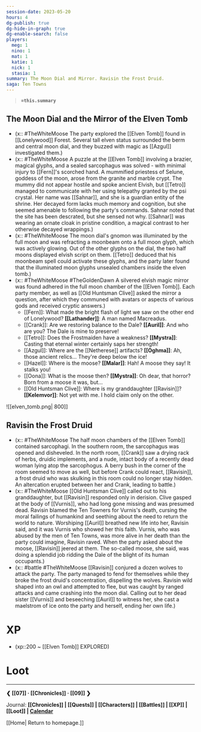 ```yaml
---
session-date: 2023-05-20
hours: 4
dg-publish: true
dg-hide-in-graph: true
dg-enable-search: false
players: 
  meg: 1
  nino: 1
  mat: 1
  katie: 1
  nick: 1
  stasia: 1
summary: The Moon Dial and Mirror. Ravisin the Frost Druid.
saga: Ten Towns
---
```

> **`=this.summary`**
## The Moon Dial and the Mirror of the Elven Tomb
- (x:: #TheWhiteMoose The party explored the [[Elven Tomb]] found in [[Lonelywood]] Forest. Several tall elven status surrounded the berm and central moon dial, and they buzzed with magic as [[Azgul]] investigated them.)
- (x:: #TheWhiteMoose A puzzle at the [[Elven Tomb]] involving a brazier, magical glyphs, and a sealed sarcophagus was solved - with minimal injury to [[Fern]]'s scorched hand. A mummified priestess of Selune, goddess of the moon, arose from the granite and marble crypt.  The mummy did not appear hostile and spoke ancient Elvish, but [[Tetro]] managed to communicate with her using telepathy granted by the psi crystal. Her name was [[Sahnar]], and she is a guardian entity of the shrine. Her decayed form lacks much memory and cognition, but she seemed amenable to following the party's commands. Sahnar noted that the site has been descrated, but she sensed not why. [[Sahnar]] was wearing an ornate cloak in pristine condition, a magical contrast to her otherwise decayed wrappings.)
- (x:: #TheWhiteMoose The moon dial's gnomon was illuminated by the full moon and was refracting a moonbeam onto a full moon glyph, which was actively glowing. Out of the other glyphs on the dial, the two half moons displayed elvish script on them. [[Tetro]] deduced that his moonbeam spell could activate these glyphs, and the party later found that the illuminated moon glyphs unsealed chambers inside the elven tomb.)
- (x:: #TheWhiteMoose #TheGoldenDawn A silvered elvish magic mirror was found adhered in the full moon chamber of the [[Elven Tomb]]. Each party member, as well as [[Old Huntsman Clive]] asked the mirror a question, after which they communed with avatars or aspects of various gods and received cryptic answers.)
	- [[Fern]]: What made the bright flash of light we saw on the other end of Lonelywood? **[[Lathander]]**: A man named Macreadus.
	- [[Crank]]: Are we restoring balance to the Dale? **[[Auril]]**: And who are you? The Dale is mine to preserve!
	- [[Tetro]]: Does the Frostmaiden have a weakness? **[[Mystra]]**: Casting that eternal winter certainly saps her strength!
	- [[Azgul]]: Where are the [[Netherese]] artifacts? **[[Oghma]]**: Ah, those ancient relics... They're deep below the ice! 
	- [[Hazel]]: Where is the moose? **[[Malar]]**: Hah! A moose they say! It stalks you!
	- [[Oona]]: What is the moose then? **[[Mystra]]**: Oh dear, that horror? Born from a moose it was, but... 
	- [[Old Huntsman Clive]]: Where is my granddaughter [[Ravisin]]? **[[Kelemvor]]**: Not yet with me. I hold claim only on the other.

![[elven_tomb.png| 800]]

## Ravisin the Frost Druid

- (x:: #TheWhiteMoose The half moon chambers of the [[Elven Tomb]] contained sarcophagi. In the southern room, the sarcophagus was opened and disheveled. In the north room, [[Crank]] saw a drying rack of herbs, druidic implements, and a nude, intact body of a recently dead woman lying atop the sarcophogus. A berry bush in the corner of the room seemed to move as well, but before Crank could react, [[Ravisin]], a frost druid who was skulking in this room could no longer stay hidden. An altercation erupted between her and Crank, leading to battle.)
- (x:: #TheWhiteMoose  [[Old Huntsman Clive]] called out to his granddaughter, but [[Ravisin]] responded only in derision. Clive gasped at the body of [[Vurnis]], who had long gone missing and was presumed dead. Ravisin blamed the Ten Towners for Vurnis's death, cursing the moral failings of humankind and seething about the need to return the world to nature. Worshiping [[Auril]] breathed new life into her, Ravisin said, and it was Vurnis who showed her this faith. Vurnis, who was abused by the men of Ten Towns, was more alive in her death than the party could imagine, Ravisin raved. When the party asked about the moose, [[Ravisin]] jeered at them. The so-called moose, she said, was doing a splendid job ridding the Dale of the blight of its human occupants.)
- (x:: #battle #TheWhiteMoose [[Ravisin]] conjured a dozen wolves to attack the party. The party managed to fend for themselves while they broke the frost druid's concentration, dispelling the wolves. Ravisin wild shaped into an owl and attempted to flee, but was caught by ranged attacks and came crashing into the moon dial. Calling out to her dead sister [[Vurnis]] and beseeching [[Auril]] to witness her, she cast a maelstrom of ice onto the party and herself, ending her own life.)


# XP
- (xp::200 ~ [[Elven Tomb]] EXPLORED)

# Loot

---
**❮ [[07]] · [[Chronicles]]  ·  [[09]] ❯**

Journal: **[[Chronicles]] | [[Quests]] |  [[Characters]] | [[Battles]] | [[XP]] | [[Loot]] | [Calendar](https://app.fantasy-calendar.com/calendars/38f9e3f5098bac1f655a4fb4241f35eb)**

[[Home| Return to homepage.]]
